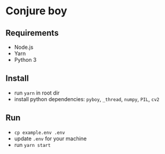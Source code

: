 # Conjure boy

## Requirements

- Node.js
- Yarn
- Python 3

## Install

- run `yarn` in root dir
- install python dependencies:
`pyboy`, `_thread`, `numpy`, `PIL`, `cv2`
  
## Run

- `cp example.env .env`
- update `.env` for your machine
- run `yarn start`